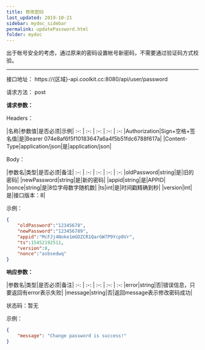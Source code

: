 ```yaml
---
title: 修改密码
last_updated: 2019-10-21
sidebar: mydoc_sidebar
permalink: updatePassword.html
folder: mydoc
---
```


出于帐号安全的考虑，通过原来的密码设置帐号新密码，不需要通过验证码方式校验。

---

接口地址： https://{区域}-api.coolkit.cc:8080/api/user/password

请求方法： post

**请求参数：**

Headers：

|名称|参数值|是否必须|示例|
:-: | :-: | :-: | :-: | :-:
|Authorization|Sign+空格+签名值|是|Bearer 074e8af6f5f10183647a6a4f5b51fdc6788f617a|
|Content-Type|application/json|是|application/json|

Body：

|参数名|类型|是否必须|备注|
:-: | :-: | :-: | :-: | :-:
|oldPassword|string|是|旧的密码|
|newPassword|string|是|新的密码|
|appid|string|是|APPID|
|nonce|string|是|8位字母数字随机数|
|ts|int|是|时间戳精确到秒|
|version|int|是|接口版本：8|

示例：

```Json
{
    "oldPassword":"12345678",
    "newPassword":"123456789",
    "appid":"McFJj4Noke1mGDZCR1QarGW7P9Ycp0Vr",
    "ts":15452192511,
    "version":8,
    "nonce":"asbsedwq"
}
```

**响应参数：**

|参数名|类型|是否必须|备注|
:-: | :-: | :-: | :-: | :-:
|error|string|否|错误信息，只要返回有error表示失败|
|message|string|否|返回message表示修改密码成功|

状态码：暂无

示例：

```Json
{
    "message": "Change password is success!"
}
```